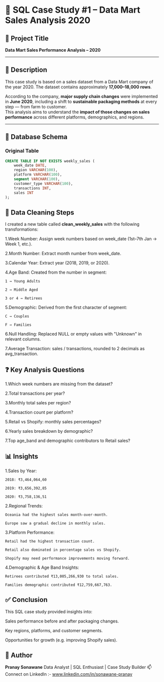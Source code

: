 # 🧠 SQL Case Study #1 – Data Mart Sales Analysis 2020

## 📌 Project Title  
**Data Mart Sales Performance Analysis – 2020**

---

## 📄 Description

This case study is based on a sales dataset from a Data Mart company of the year 2020. The dataset contains approximately **17,000–18,000 rows**.

According to the company, **major supply chain changes** were implemented in **June 2020**, including a shift to **sustainable packaging methods** at every step — from farm to customer.  
This analysis aims to understand the **impact of those changes on sales performance** across different platforms, demographics, and regions.

---

## 🧱 Database Schema

### Original Table

```sql
CREATE TABLE IF NOT EXISTS weekly_sales (
    week_date DATE,
    region VARCHAR(100),
    platform VARCHAR(100),
    segment VARCHAR(100),
    customer_type VARCHAR(100),
    transactions INT,
    sales INT
);
```

## 🧼 Data Cleaning Steps
I created a new table called **clean_weekly_sales** with the following transformations:

1.Week Number: Assign week numbers based on week_date (1st–7th Jan → Week 1, etc.).

2.Month Number: Extract month number from week_date.

3.Calendar Year: Extract year (2018, 2019, or 2020).

4.Age Band: Created from the number in segment:

    1 → Young Adults
    
    2 → Middle Aged
    
    3 or 4 → Retirees

5.Demographic: Derived from the first character of segment:

    C → Couples
    
    F → Families

6.Null Handling: Replaced NULL or empty values with "Unknown" in relevant columns.

7.Average Transaction: sales / transactions, rounded to 2 decimals as avg_transaction.

## ❓ Key Analysis Questions
1.Which week numbers are missing from the dataset?

2.Total transactions per year?

3.Monthly total sales per region?

4.Transaction count per platform?

5.Retail vs Shopify: monthly sales percentages?

6.Yearly sales breakdown by demographic?

7.Top age_band and demographic contributors to Retail sales?

## 📊 Insights
1.Sales by Year:

    2018: ₹3,464,064,60
    
    2019: ₹3,656,392,85
    
    2020: ₹3,758,136,51

2.Regional Trends:

    Oceania had the highest sales month-over-month.
    
    Europe saw a gradual decline in monthly sales.

3.Platform Performance:

    Retail had the highest transaction count.
    
    Retail also dominated in percentage sales vs Shopify.
    
    Shopify may need performance improvements moving forward.

4.Demographic & Age Band Insights:

    Retirees contributed ₹13,005,266,930 to total sales.
    
    Families demographic contributed ₹12,759,667,763.

## ✅ Conclusion
This SQL case study provided insights into:

Sales performance before and after packaging changes.

Key regions, platforms, and customer segments.

Opportunities for growth (e.g. improving Shopify sales).

## 📎 Author
**Pranay Sonawane** 
Data Analyst | SQL Enthusiast | Case Study Builder
📫 Connect on LinkedIn :- www.linkedin.com/in/sonawane-pranay
